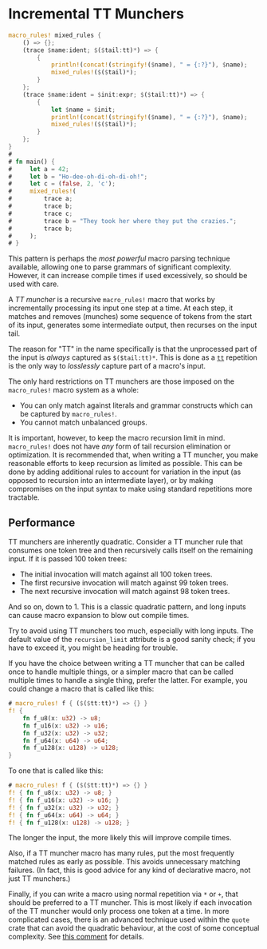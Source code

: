 # Incremental TT Munchers

```rust
macro_rules! mixed_rules {
    () => {};
    (trace $name:ident; $($tail:tt)*) => {
        {
            println!(concat!(stringify!($name), " = {:?}"), $name);
            mixed_rules!($($tail)*);
        }
    };
    (trace $name:ident = $init:expr; $($tail:tt)*) => {
        {
            let $name = $init;
            println!(concat!(stringify!($name), " = {:?}"), $name);
            mixed_rules!($($tail)*);
        }
    };
}
#
# fn main() {
#     let a = 42;
#     let b = "Ho-dee-oh-di-oh-di-oh!";
#     let c = (false, 2, 'c');
#     mixed_rules!(
#         trace a;
#         trace b;
#         trace c;
#         trace b = "They took her where they put the crazies.";
#         trace b;
#     );
# }
```

This pattern is perhaps the *most powerful* macro parsing technique available, allowing one to parse grammars of significant complexity.
However, it can increase compile times if used excessively, so should be used
with care.

A *TT muncher* is a recursive `macro_rules!` macro that works by incrementally processing its input one step at a time.
At each step, it matches and removes (munches) some sequence of tokens from the start of its input, generates some intermediate output, then recurses on the input tail.

The reason for "TT" in the name specifically is that the unprocessed part of the input is *always* captured as `$($tail:tt)*`.
This is done as a [`tt`] repetition is the only way to *losslessly* capture part of a macro's input.

The only hard restrictions on TT munchers are those imposed on the `macro_rules!` macro system as a whole:

* You can only match against literals and grammar constructs which can be captured by `macro_rules!`.
* You cannot match unbalanced groups.

It is important, however, to keep the macro recursion limit in mind.
`macro_rules!` does not have *any* form of tail recursion elimination or optimization.
It is recommended that, when writing a TT muncher, you make reasonable efforts to keep recursion as limited as possible.
This can be done by adding additional rules to account for variation in the input (as opposed to recursion into an intermediate layer), or by making compromises on the input syntax to make using standard repetitions more tractable.

[`tt`]: ../minutiae/fragment-specifiers.html#tt

## Performance

TT munchers are inherently quadratic.
Consider a TT muncher rule that consumes one token tree and then recursively calls itself on the remaining input.
If it is passed 100 token trees:
- The initial invocation will match against all 100 token trees.
- The first recursive invocation will match against 99 token trees.
- The next recursive invocation will match against 98 token trees.

And so on, down to 1.
This is a classic quadratic pattern, and long inputs can cause macro expansion to blow out compile times.

Try to avoid using TT munchers too much, especially with long inputs.
The default value of the `recursion_limit` attribute is a good sanity check; if you have to exceed it, you might be heading for trouble.

If you have the choice between writing a TT muncher that can be called once to handle multiple things, or a simpler macro that can be called multiple times to handle a single thing, prefer the latter.
For example, you could change a macro that is called like this:
```rust
# macro_rules! f { ($($tt:tt)*) => {} }
f! {
    fn f_u8(x: u32) -> u8;
    fn f_u16(x: u32) -> u16;
    fn f_u32(x: u32) -> u32;
    fn f_u64(x: u64) -> u64;
    fn f_u128(x: u128) -> u128;
}
```
To one that is called like this:
```rust
# macro_rules! f { ($($tt:tt)*) => {} }
f! { fn f_u8(x: u32) -> u8; }
f! { fn f_u16(x: u32) -> u16; }
f! { fn f_u32(x: u32) -> u32; }
f! { fn f_u64(x: u64) -> u64; }
f! { fn f_u128(x: u128) -> u128; }
```
The longer the input, the more likely this will improve compile times.

Also, if a TT muncher macro has many rules, put the most frequently matched
rules as early as possible.
This avoids unnecessary matching failures.
(In fact, this is good advice for any kind of declarative macro, not just TT munchers.)

Finally, if you can write a macro using normal repetition via `*` or `+`, that should be preferred to a TT muncher.
This is most likely if each invocation of the TT muncher would only process one token at a time.
In more complicated cases, there is an advanced technique used within the `quote` crate that can avoid the quadratic behaviour, at the cost of some conceptual complexity.
See [this comment] for details.

[this comment]: https://github.com/dtolnay/quote/blob/31c3be473d0457e29c4f47ab9cff73498ac804a7/src/lib.rs#L664-L746


